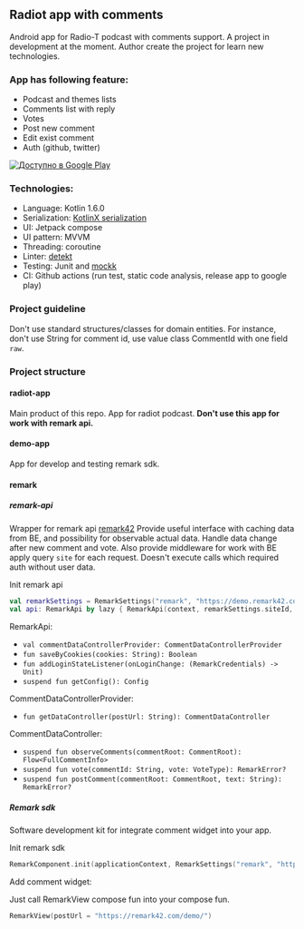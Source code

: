 ## Radiot app with comments

Android app for Radio-T podcast with comments support. A project in development at the moment.
Author create the project for learn new technologies.

### App has following feature:

- Podcast and themes lists
- Comments list with reply
- Votes
- Post new comment
- Edit exist comment
- Auth (github, twitter)

<a href='https://play.google.com/store/apps/details?id=com.stelmashchuk.radio_t&pcampaignid=pcampaignidMKT-Other-global-all-co-prtnr-py-PartBadge-Mar2515-1'><img alt='Доступно в Google Play' src='https://play.google.com/intl/en_us/badges/static/images/badges/ru_badge_web_generic.png'/></a>

### Technologies:

- Language: Kotlin 1.6.0
- Serialization: [KotlinX serialization](https://github.com/Kotlin/kotlinx.serialization)
- UI: Jetpack compose
- UI pattern: MVVM
- Threading: coroutine
- Linter: [detekt](https://github.com/detekt/detekt)
- Testing: Junit and [mockk](https://github.com/mockk/mockk)
- CI: Github actions (run test, static code analysis, release app to google play)

### Project guideline

Don't use standard structures/classes for domain entities. For instance, don't use String for
comment id, use value class CommentId with one field `raw`.

### Project structure

#### radiot-app

Main product of this repo. App for radiot podcast. **Don't use this app for work with remark api.**

#### demo-app

App for develop and testing remark sdk.

#### remark

##### remark-api

Wrapper for remark api [remark42](https://github.com/umputun/remark42)
Provide useful interface with caching data from BE, and possibility for observable actual data.
Handle data change after new comment and vote. Also provide middleware for work with BE apply
query `site` for each request. Doesn't execute calls which required auth without user data.

Init remark api

````kotlin
val remarkSettings = RemarkSettings("remark", "https://demo.remark42.com/")
val api: RemarkApi by lazy { RemarkApi(context, remarkSettings.siteId, remarkSettings.baseUrl) }
````

RemarkApi:

- `val commentDataControllerProvider: CommentDataControllerProvider`
- `fun saveByCookies(cookies: String): Boolean`
- `fun addLoginStateListener(onLoginChange: (RemarkCredentials) -> Unit)`
- `suspend fun getConfig(): Config`

CommentDataControllerProvider:

- `fun getDataController(postUrl: String): CommentDataController`

CommentDataController:

- `suspend fun observeComments(commentRoot: CommentRoot): Flow<FullCommentInfo>`
- `suspend fun vote(commentId: String, vote: VoteType): RemarkError?`
- `suspend fun postComment(commentRoot: CommentRoot, text: String): RemarkError?`

##### Remark sdk

Software development kit for integrate comment widget into your app.

Init remark sdk

```kotlin
RemarkComponent.init(applicationContext, RemarkSettings("remark", "https://demo.remark42.com/"))
```

Add comment widget:

Just call RemarkView compose fun into your compose fun.

```kotlin
RemarkView(postUrl = "https://remark42.com/demo/")
```
